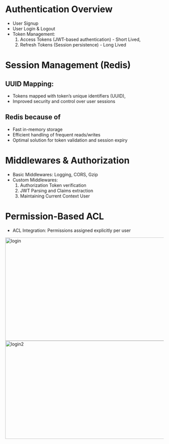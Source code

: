 # Authentication Overview

- User Signup
- User Login & Logout
- Token Management:
    1. Access Tokens (JWT-based authentication) - Short Lived, 
    2. Refresh Tokens (Session persistence) - Long Lived

# Session Management (Redis)

## UUID Mapping:
- Tokens mapped with token’s unique identifiers (UUID),
- Improved security and control over user sessions
## Redis because of 
- Fast in-memory storage
- Efficient handling of frequent reads/writes
- Optimal solution for token validation and session expiry

# Middlewares & Authorization
- Basic Middlewares:
    Logging, CORS, Gzip
- Custom Middlewares:
    1. Authorization Token verification
    2. JWT Parsing and Claims extraction
    3. Maintaining Current Context User
       
# Permission-Based ACL
- ACL Integration: Permissions assigned explicitly per user



<img width="578" height="327" alt="login" src="https://github.com/user-attachments/assets/7beb4028-a2d2-4399-8e8b-09d1f92b37db" />
<img width="533" height="311" alt="login2" src="https://github.com/user-attachments/assets/00eb488a-ffc9-4092-817a-df705de100e4" />

